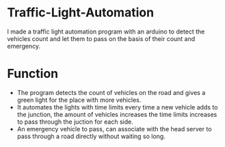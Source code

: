 # Traffic-Light-Automation


I made a traffic light automation program with an arduino to detect the vehicles count and let them to pass on the basis of their count and emergency.

# Function

* The program detects the count of vehicles on the road and gives a green light for the place with more vehicles.
* It automates the lights with time limits every time a new vehicle adds to the junction, the amount of vehicles increases the time limits increases to pass through the juction for each side.
* An emergency vehicle to pass, can associate with the head server to pass through a road directly without waiting so long. 
